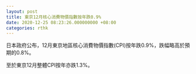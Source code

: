 ```yaml
---
layout: post
title: 東京12月核心消費物價指數按年跌0.9%
date: 2020-12-25 08:23:26.000000000 +08:00
categories: rthk
---
```


日本政府公布，12月東京地區核心消費物價指數(CPI)按年跌0.9%，跌幅略高於預期的0.8%。

至於東京12月整體CPI按年亦跌1.3%。
